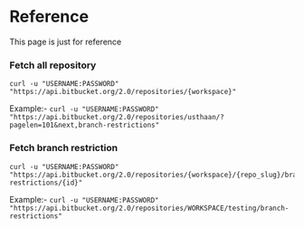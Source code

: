 # Reference 
This page is just for reference

### Fetch all repository
```
curl -u "USERNAME:PASSWORD" "https://api.bitbucket.org/2.0/repositories/{workspace}"
```
Example:- ``` curl -u "USERNAME:PASSWORD" "https://api.bitbucket.org/2.0/repositories/usthaan/?pagelen=101&next,branch-restrictions" ```

### Fetch branch restriction
```
curl -u "USERNAME:PASSWORD"  "https://api.bitbucket.org/2.0/repositories/{workspace}/{repo_slug}/branch-restrictions/{id}"
```

Example:- ``` curl -u "USERNAME:PASSWORD"  "https://api.bitbucket.org/2.0/repositories/WORKSPACE/testing/branch-restrictions" ```
